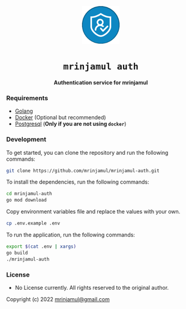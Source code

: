 <div align="center">
  <img src="templates/static/favicon.png" width="100px" alt="logo" />
  <h1><code>mrinjamul auth</code></h1>
  <p>
    <strong>Authentication service for mrinjamul</strong>
  </p>
</div>

### Requirements

- [Golang](https://golang.org/dl/)
- [Docker](https://docs.docker.com/get-docker/) (Optional but recommended)
- [Postgresql](https://www.postgresql.org/download/) (**Only if you are not using `docker`**)

### Development

To get started, you can clone the repository and run the following commands:

```bash
git clone https://github.com/mrinjamul/mrinjamul-auth.git
```

To install the dependencies, run the following commands:

```bash
cd mrinjamul-auth
go mod download
```

Copy environment variables file and replace the values with your own.

```bash
cp .env.example .env
```

To run the application, run the following commands:

```bash
export $(cat .env | xargs)
go build
./mrinjamul-auth
```

### License

- No License currently. All rights reserved to the original author.

Copyright (c) 2022 mrinjamul@gmail.com
